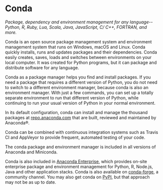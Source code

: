 # Conda

*Package, dependency and environment management for any
language--Python, R, Ruby, Lua, Scala, Java, JavaScript, C/ C++,
FORTRAN, and more.*

Conda is an open source package management system and environment
management system that runs on Windows, macOS and Linux. Conda quickly
installs, runs and updates packages and their dependencies. Conda easily
creates, saves, loads and switches between environments on your local
computer. It was created for Python programs, but it can package and
distribute software for any language.

Conda as a package manager helps you find and install packages. If you
need a package that requires a different version of Python, you do not
need to switch to a different environment manager, because conda is also
an environment manager. With just a few commands, you can set up a
totally separate environment to run that different version of Python,
while continuing to run your usual version of Python in your normal
environment.

In its default configuration, conda can install and manage the thousand
packages at [repo.anaconda.com](https://repo.anaconda.com/) that are
built, reviewed and maintained by Anaconda®.

Conda can be combined with continuous integration systems such as Travis
CI and AppVeyor to provide frequent, automated testing of your code.

The conda package and environment manager is included in all versions of
Anaconda and Miniconda.

Conda is also included in [Anaconda
Enterprise](https://www.anaconda.com/enterprise/), which provides
on-site enterprise package and environment management for Python, R,
Node.js, Java and other application stacks. Conda is also available on
[conda-forge](https://anaconda.org/conda-forge/conda), a community
channel. You may also get conda on [PyPI](https://pypi.org/), but that
approach may not be as up to date.

